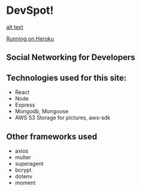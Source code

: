 # DevSpot!
[alt text](imgs/DespotLogo.PNG "DevSpot Image")

[Running on Heroku](https://devspot1.herokuapp.com)

## Social Networking for Developers

## Technologies used for this site:
* React
* Node
* Express
* Mongodb, Mongoose
* AWS S3 Storage for pictures, aws-sdk

## Other frameworks used
* axios
* multer
* superagent
* bcrypt
* dotenv
* moment



